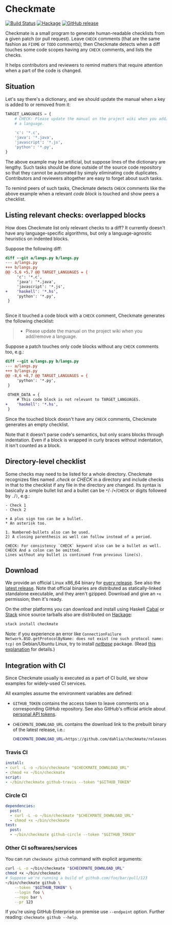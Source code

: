 Checkmate
=========

[![Build Status][ci-badge]][ci]
[![Hackage][hackage-badge]][hackage]
[![GitHub release][release-badge]][latest release]

Checkmate is a small program to generate human-readable checklists from
a given patch (or pull request).  Leave `CHECK` comments (that are the same
fashion as `FIXME` or `TODO` comments); then Checkmate detects when a diff
touches some code scopes having any `CHECK` comments, and lists the checks.

It helps contributors and reviewers to remind matters that require attention
when a part of the code is changed.

[ci-badge]: https://travis-ci.com/dahlia/checkmate.svg?branch=master
[ci]: https://travis-ci.com/dahlia/checkmate
[hackage-badge]: https://img.shields.io/hackage/v/checkmate.svg
[hackage]: https://hackage.haskell.org/package/checkmate
[release-badge]: https://img.shields.io/github/release/dahlia/checkmate.svg?label=download&colorB=4c1


Situation
---------

Let's say there's a dictionary, and we should update the manual when a key
is added to or removed from it:

~~~~~~~~ python
TARGET_LANGUAGES = {
    # CHECK: Please update the manual on the project wiki when you add/remove
    # a language.

    'c': '*.c',
    'java': '*.java',
    'javascript': '*.js',
    'python': '*.py',
}
~~~~~~~~

The above example may be artificial, but suppose lines of the dictionary are
lengthy.  Such tasks should be done outside of the source code repository
so that they cannot be automated by simply eliminating code duplicates.
Contributors and reviewers altogether are easy to forget about such tasks.

To remind peers of such tasks, Checkmate detects `CHECK` comments like the above
example when a relevant *code block* is touched and show peers a checklist.


Listing relevant checks: overlapped blocks
------------------------------------------

How does Checkmate list only relevant checks to a diff?  It currently doesn't
have any language-specific algorithms, but only a language-agnostic heuristics
on indented blocks.

Suppose the following diff:

~~~~~~~~ diff
diff --git a/langs.py b/langs.py
--- a/langs.py
+++ b/langs.py
@@ -5,6 +5,7 @@ TARGET_LANGUAGES = {
     'c': '*.c',
     'java': '*.java',
     'javascript': '*.js',
+    'haskell': '*.hs',
     'python': '*.py',
 }
 
~~~~~~~~

Since it touched a code block with a `CHECK` comment, Checkmate generates
the following checklist:

> - Please update the manual on the project wiki when you add/remove a language.

Suppose a patch touches only code blocks without any `CHECK` comments too, e.g.:

~~~~~~~~ diff
diff --git a/langs.py b/langs.py
--- a/langs.py
+++ b/langs.py
@@ -8,6 +8,7 @@ TARGET_LANGUAGES = {
     'python': '*.py',
 }
 
 OTHER_DATA = {
     # This code block is not relevant to TARGET_LANGUAGES.
+    'haskell': '*.hs',
 }
~~~~~~~~

Since the touched block doesn't have any `CHECK` comments, Checkmate generates
an empty checklist.

Note that it doesn't parse code's semantics, but only scans blocks through
indentation.  Even if a block is wrapped in curly braces without indentation,
it isn't counted as a block.


Directory-level checklist
-------------------------

Some checks may need to be listed for a whole directory.  Checkmate recognizes
files named *.check* or *CHECK* in a directory and include checks in that to
the checklist if any file in the directory are changed.  Its syntax is basically
a simple bullet list and a bullet can be `*`/`-`/`+`/`CHECK` or digits followed
by `.`/`)`, e.g.:

    - Check 1
    - Check 2

    + A plus sign too can be a bullet.
    * An asterisk too.

    1. Numbered-bullets also can be used.
    2) A closing parenthesis as well can follow instead of a period.

    CHECK: For consistency `CHECK` keyword also can be a bullet as well.
    CHECK And a colon can be omitted.
    Lines without any bullet is continued from previous line(s).


Download
--------

We provide an official Linux x86_64 binary for [every release][].  See also
the [latest release][].  Note that official binaries are distributed as
statically-linked standalone executable, and they aren't gzipped.  Download and
give an `+x` permission; then it's ready.

On the other platforms you can download and install using Haskell [Cabal][]
or [Stack][] since source tarballs also are distributed on [Hackage][]:

~~~~~~~~ bash
stack install checkmate
~~~~~~~~

Note: if you experience an error like `ConnectionFailure
Network.BSD.getProtocolByName: does not exist (no such protocol name: tcp)`
on Debian/Ubuntu Linux, try to install [*netbase*][netbase] package.
(Read [this explanation][1] for details.)

[every release]: https://github.com/dahlia/checkmate/releases
[latest release]: https://github.com/dahlia/checkmate/releases/latest
[Cabal]: https://www.haskell.org/cabal/
[Stack]: https://www.haskellstack.org/
[netbase]: https://packages.debian.org/search?keywords=netbase
[1]: https://github.com/commercialhaskell/stack/issues/2372#issuecomment-234113085


Integration with CI
-------------------

Since Checkmate usually is executed as a part of CI build, we show examples
for widely-used CI services.

All examples assume the environment variables are defined:

 -  `GITHUB_TOKEN` contains the access token to leave comments on a
    corresponding GitHub repository.  See also GitHub's official article
    about [personal API tokens][].
 -  `CHECKMATE_DOWNLOAD_URL` contains the download link to the prebuilt binary
    of the latest release, i.e.:

    ~~~~~~~ bash
    CHECKMATE_DOWNLOAD_URL=https://github.com/dahlia/checkmate/releases/download/0.3.3/checkmate-linux-x86_64
    ~~~~~~~

[personal API tokens]: https://github.com/blog/1509-personal-api-tokens


### Travis CI

~~~~~~~~ yaml
install:
- curl -L -o ~/bin/checkmate "$CHECKMATE_DOWNLOAD_URL"
- chmod +x ~/bin/checkmate
script:
- ~/bin/checkmate github-travis --token "$GITHUB_TOKEN"
~~~~~~~~


### Circle CI

~~~~~~~~ yaml
dependencies:
  post:
  - curl -L -o ~/bin/checkmate "$CHECKMATE_DOWNLOAD_URL"
  - chmod +x ~/bin/checkmate
test:
  post:
  - ~/bin/checkmate github-circle --token "$GITHUB_TOKEN"
~~~~~~~~


### Other CI softwares/services

You can run `checkmate github` command with explicit arguments:

~~~~~~~~ bash
curl -L -o ~/bin/checkmate "$CHECKMATE_DOWNLOAD_URL"
chmod +x ~/bin/checkmate
# Suppose we're running a build of github.com/foo/bar/pull/123
~/bin/checkmate github \
    --token "$GITHUB_TOKEN" \
    --login foo \
    --repo bar \
    --pr 123
~~~~~~~~

If you're using GitHub Enterprise on premise use `--endpoint` option.
Further reading: `checkmate github --help`.
